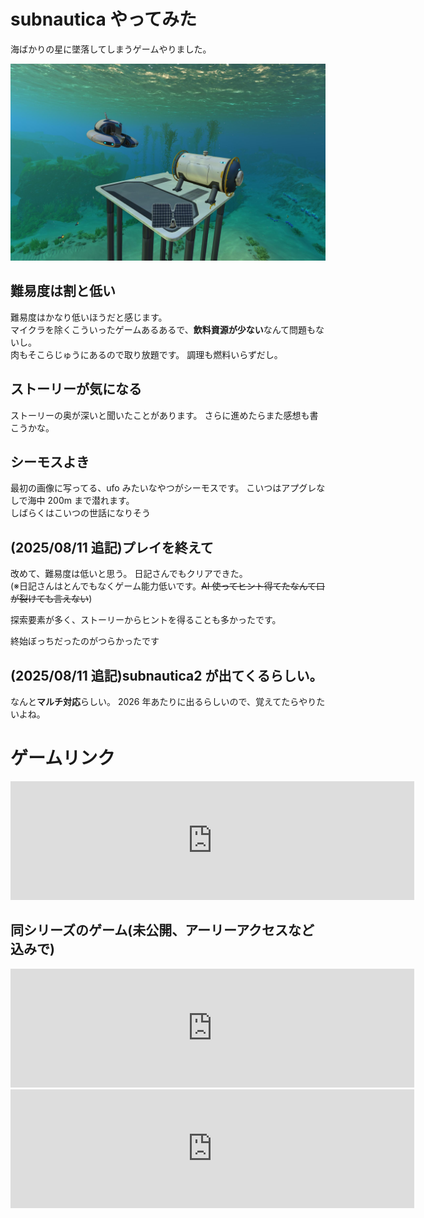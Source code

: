 # subnautica やってみた

海ばかりの星に墜落してしまうゲームやりました。

![pic1](./pic1.jpg)

## 難易度は割と低い

難易度はかなり低いほうだと感じます。  
マイクラを除くこういったゲームあるあるで、**飲料資源が少ない**なんて問題もないし。  
肉もそこらじゅうにあるので取り放題です。 調理も燃料いらずだし。

## ストーリーが気になる

ストーリーの奥が深いと聞いたことがあります。 さらに進めたらまた感想も書こうかな。

## シーモスよき

最初の画像に写ってる、ufo みたいなやつがシーモスです。 こいつはアプグレなしで海中 200m まで潜れます。  
しばらくはこいつの世話になりそう

## (2025/08/11 追記)プレイを終えて

改めて、難易度は低いと思う。 日記さんでもクリアできた。  
(※日記さんはとんでもなくゲーム能力低いです。~~AI 使ってヒント得てたなんて口が裂けても言えない~~)

探索要素が多く、ストーリーからヒントを得ることも多かったです。

終始ぼっちだったのがつらかったです

## (2025/08/11 追記)subnautica2 が出てくるらしい。

なんと**マルチ対応**らしい。 2026 年あたりに出るらしいので、覚えてたらやりたいよね。

# ゲームリンク

<iframe src="https://store.steampowered.com/widget/264710/" frameborder="0" width="646" height="190"></iframe>

## 同シリーズのゲーム(未公開、アーリーアクセスなど込みで)

<iframe src="https://store.steampowered.com/widget/848450/" frameborder="0" width="646" height="190"></iframe>

<iframe src="https://store.steampowered.com/widget/1962700/" frameborder="0" width="646" height="190"></iframe>
